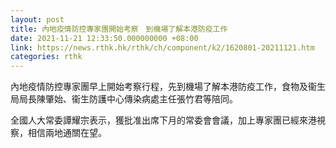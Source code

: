 ```yaml
---
layout: post
title: 內地疫情防控專家團開始考察　到機場了解本港防疫工作
date: 2021-11-21 12:33:50.000000000 +08:00
link: https://news.rthk.hk/rthk/ch/component/k2/1620801-20211121.htm
categories: rthk
---
```


內地疫情防控專家團早上開始考察行程，先到機場了解本港防疫工作，食物及衞生局局長陳肇始、衞生防護中心傳染病處主任張竹君等陪同。

全國人大常委譚耀宗表示，獲批准出席下月的常委會會議，加上專家團已經來港視察，相信兩地通關在望。
